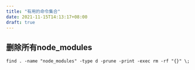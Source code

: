 ```yaml
---
title: "有用的命令集合"
date: 2021-11-15T14:13:17+08:00
draft: true
---
```


## 删除所有node_modules

``` shell
find . -name "node_modules" -type d -prune -print -exec rm -rf "{}" \;
```
